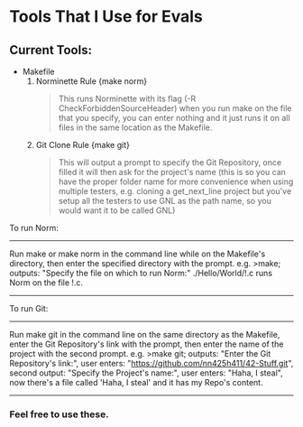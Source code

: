 # Tools That I Use for Evals

## Current Tools:

- Makefile
	1. Norminette Rule {make norm}
		> This runs Norminette with its flag (-R CheckForbiddenSourceHeader) when you run make on the file that you specify, you can enter nothing and it just runs it on all files in the same location as the Makefile.
	2. Git Clone Rule {make git}
		> This will output a prompt to specify the Git Repository, once filled it will then ask for the project's name (this is so you can have the proper folder name for more convenience when using multiple testers, e.g. cloning a get_next_line project but you've setup all the testers to use GNL as the path name, so you would want it to be called GNL)

To run Norm:

---

Run make or make norm in the command line while on the Makefile's directory, then enter the specified directory with the prompt.
e.g. >make; outputs: "Specify the file on which to run Norm:" ./Hello/World/!.c runs Norm on the file !.c.

---

To run Git:

---

Run make git in the command line on the same directory as the Makefile, enter the Git Repository's link with the prompt, then enter the name of the project with the second prompt.
e.g. >make git; outputs: "Enter the Git Repository's link:", user enters: "https://github.com/nn425h411/42-Stuff.git", second output: "Specify the Project's name:", user enters: "Haha, I steal", now there's a file called 'Haha, I steal' and it has my Repo's content.

---

### Feel free to use these.

